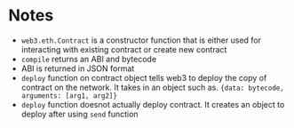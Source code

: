 # Notes 

* `web3.eth.Contract`  is a constructor function that is either used for interacting with existing contract or create new contract
* `compile` returns an ABI and bytecode
* ABI is returned in JSON format
* `deploy` function on contract object tells web3 to deploy the copy of contract on the network. It takes in an object such as. 
	```{data: bytecode, arguments: [arg1, arg2]}```
* `deploy` function doesnot actually deploy contract. It creates an object to deploy after using `send` function
